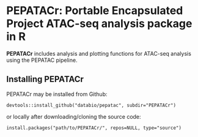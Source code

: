 # PEPATACr: Portable Encapsulated Project ATAC-seq analysis package in R

**PEPATACr** includes analysis and plotting functions for ATAC-seq analysis using the PEPATAC pipeline.

## Installing PEPATACr
PEPATACr may be installed from Github:

```
devtools::install_github("databio/pepatac", subdir="PEPATACr")
```

or locally after downloading/cloning the source code:

```
install.packages("path/to/PEPATACr/", repos=NULL, type="source")
```
